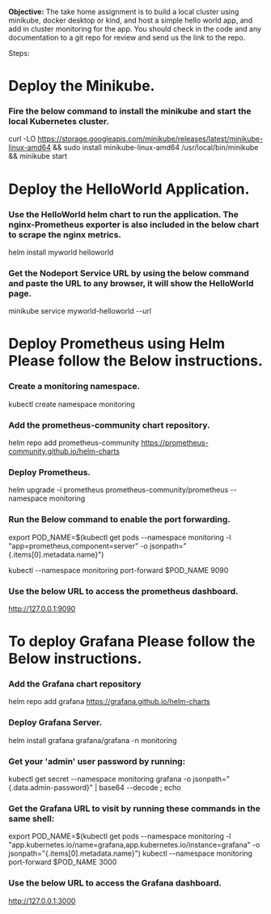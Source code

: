 **Objective:** The take home assignment is to build a local cluster using minikube, docker desktop or kind, and host a simple hello world app, and add in cluster monitoring for the app. You should check in the code and any documentation to a git repo for review and send us the link to the repo.

Steps:

# Deploy the Minikube.

### Fire the below command to install the minikube and start the local Kubernetes cluster.

   curl -LO https://storage.googleapis.com/minikube/releases/latest/minikube-linux-amd64 && sudo install minikube-linux-amd64 /usr/local/bin/minikube && minikube start

# Deploy the HelloWorld Application.

### Use the HelloWorld helm chart to run the application. The nginx-Prometheus exporter is also included in the below chart to scrape the nginx metrics.

   helm install myworld helloworld

### Get the Nodeport Service URL by using the below command and paste the URL to any browser, it will show the HelloWorld page.

   minikube service myworld-helloworld --url

# Deploy Prometheus using Helm Please follow the Below instructions.

### Create a monitoring namespace.

   kubectl create namespace monitoring

### Add the prometheus-community chart repository.

   helm repo add prometheus-community https://prometheus-community.github.io/helm-charts

### Deploy Prometheus.

   helm upgrade -i prometheus prometheus-community/prometheus --namespace monitoring

### Run the Below command to enable the port forwarding.

   export POD_NAME=$(kubectl get pods --namespace monitoring -l "app=prometheus,component=server" -o jsonpath="{.items[0].metadata.name}")

   kubectl --namespace monitoring port-forward $POD_NAME 9090

### Use the below URL to access the prometheus dashboard.

   http://127.0.0.1:9090

# To deploy Grafana Please follow the Below instructions.

### Add the Grafana chart repository

   helm repo add grafana https://grafana.github.io/helm-charts

### Deploy Grafana Server.

   helm install grafana grafana/grafana -n monitoring

### Get your 'admin' user password by running:

   kubectl get secret --namespace monitoring grafana -o jsonpath="{.data.admin-password}" | base64 --decode ; echo

### Get the Grafana URL to visit by running these commands in the same shell:

   export POD_NAME=$(kubectl get pods --namespace monitoring -l "app.kubernetes.io/name=grafana,app.kubernetes.io/instance=grafana" -o jsonpath="{.items[0].metadata.name}")
   kubectl --namespace monitoring port-forward $POD_NAME 3000

### Use the below URL to access the Grafana dashboard.

   http://127.0.0.1:3000
   
   
